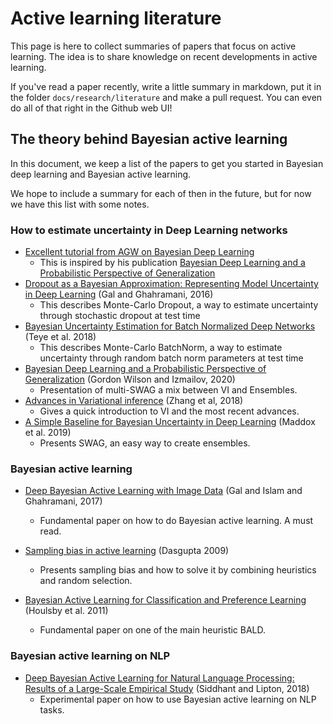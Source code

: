 # Active learning literature

This page is here to collect summaries of papers that focus on active learning.
The idea is to share knowledge on recent developments in active learning.

If you've read a paper recently, write a little summary in markdown, put it in
the folder `docs/research/literature` and make a pull request. You can even do all of
that right in the Github web UI!

## The theory behind Bayesian active learning

In this document, we keep a list of the papers to get you started in Bayesian deep learning and Bayesian active learning.

We hope to include a summary for each of then in the future, but for now we have this list with some notes.


### How to estimate uncertainty in Deep Learning networks

* [Excellent tutorial from AGW on Bayesian Deep Learning](https://icml.cc/virtual/2020/tutorial/5750)
  * This is inspired by his publication [Bayesian Deep Learning and a Probabilistic Perspective of Generalization](https://arxiv.org/abs/2002.08791)
* [Dropout as a Bayesian Approximation: Representing Model Uncertainty in Deep Learning](https://arxiv.org/pdf/1506.02142.pdf) (Gal and Ghahramani, 2016)
  * This describes Monte-Carlo Dropout, a way to estimate uncertainty through stochastic dropout at test time
* [Bayesian Uncertainty Estimation for Batch Normalized Deep Networks](https://arxiv.org/abs/1802.06455) (Teye et al. 2018)
  * This describes Monte-Carlo BatchNorm, a way to estimate uncertainty through random batch norm parameters at test time
* [Bayesian Deep Learning and a Probabilistic Perspective of Generalization](https://arxiv.org/abs/2002.08791) (Gordon Wilson and Izmailov, 2020)
  * Presentation of multi-SWAG a mix between VI and Ensembles.
* [Advances in Variational inference](https://arxiv.org/pdf/1711.05597.pdf) (Zhang et al, 2018)
  * Gives a quick introduction to VI and the most recent advances.
* [A Simple Baseline for Bayesian Uncertainty in Deep Learning](https://arxiv.org/abs/1902.02476) (Maddox et al. 2019)
  * Presents SWAG, an easy way to create ensembles.

    
    

### Bayesian active learning
* [Deep Bayesian Active Learning with Image Data](https://arxiv.org/pdf/1703.02910.pdf) (Gal and Islam and Ghahramani, 2017)
  * Fundamental paper on how to do Bayesian active learning. A must read.
* [Sampling bias in active learning](http://cseweb.ucsd.edu/~dasgupta/papers/twoface.pdf) (Dasgupta 2009)
  * Presents sampling bias and how to solve it by combining heuristics and random selection.

* [Bayesian Active Learning for Classification and  Preference Learning](https://arxiv.org/pdf/1112.5745.pdf) (Houlsby et al. 2011)
  * Fundamental paper on one of the main heuristic BALD.


### Bayesian active learning on NLP

* [Deep Bayesian Active Learning for Natural Language Processing: Results of a Large-Scale Empirical Study](https://arxiv.org/abs/1808.05697) (Siddhant and Lipton, 2018)
  * Experimental paper on how to use Bayesian active learning on NLP tasks.
